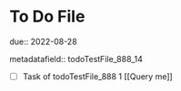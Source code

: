 # To Do File

due:: 2022-08-28

metadatafield:: todoTestFile_888_14

- [ ] Task of todoTestFile_888 1 [[Query me]]
